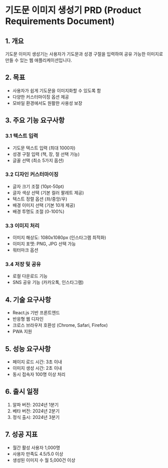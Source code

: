 # 기도문 이미지 생성기 PRD (Product Requirements Document)

## 1. 개요
기도문 이미지 생성기는 사용자가 기도문과 성경 구절을 입력하여 공유 가능한 이미지로 만들 수 있는 웹 애플리케이션입니다.

## 2. 목표
- 사용자가 쉽게 기도문을 이미지화할 수 있도록 함
- 다양한 커스터마이징 옵션 제공
- 모바일 환경에서도 원활한 사용성 보장

## 3. 주요 기능 요구사항

### 3.1 텍스트 입력
- 기도문 텍스트 입력 (최대 1000자)
- 성경 구절 입력 (책, 장, 절 선택 가능)
- 글꼴 선택 (최소 5가지 옵션)

### 3.2 디자인 커스터마이징
- 글자 크기 조절 (10pt-50pt)
- 글자 색상 선택 (기본 컬러 팔레트 제공)
- 텍스트 정렬 옵션 (좌/중앙/우)
- 배경 이미지 선택 (기본 10개 제공)
- 배경 투명도 조절 (0-100%)

### 3.3 이미지 처리
- 이미지 해상도: 1080x1080px (인스타그램 최적화)
- 이미지 포맷: PNG, JPG 선택 가능
- 워터마크 옵션

### 3.4 저장 및 공유
- 로컬 다운로드 기능
- SNS 공유 기능 (카카오톡, 인스타그램)

## 4. 기술 요구사항
- React.js 기반 프론트엔드
- 반응형 웹 디자인
- 크로스 브라우저 호환성 (Chrome, Safari, Firefox)
- PWA 지원

## 5. 성능 요구사항
- 페이지 로드 시간: 3초 이내
- 이미지 생성 시간: 2초 이내
- 동시 접속자 100명 이상 처리

## 6. 출시 일정
1. 알파 버전: 2024년 1분기
2. 베타 버전: 2024년 2분기
3. 정식 출시: 2024년 3분기

## 7. 성공 지표
- 월간 활성 사용자 1,000명
- 사용자 만족도 4.5/5.0 이상
- 생성된 이미지 수 월 5,000건 이상
